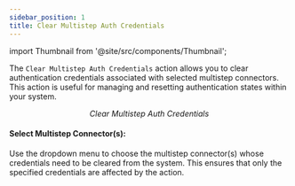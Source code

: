 ```yaml
---
sidebar_position: 1
title: Clear Multistep Auth Credentials
---
```


import Thumbnail from '@site/src/components/Thumbnail';



The `Clear Multistep Auth Credentials` action allows you to clear authentication credentials associated with selected multistep connectors. This action is useful for managing and resetting authentication states within your system.

<figure>
<Thumbnail src="/img/reference/actionflow-blocks/clear-credentials/clear-credentials.png" alt="Clear Credentials" />
<figcaption align='center'><i>Clear Multistep Auth Credentials</i></figcaption>
</figure>


 #### Select Multistep Connector(s):
 Use the dropdown menu to choose the multistep connector(s) whose credentials need to be cleared from the system. This ensures that only the specified credentials are affected by the action.



<figure>
<Thumbnail src="/img/reference/actionflow-blocks/clear-credentials/action.png" alt="Clear Credentials Action" />
</figure>


